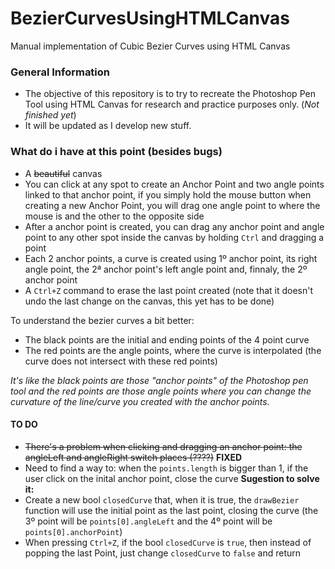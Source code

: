 # BezierCurvesUsingHTMLCanvas
 Manual implementation of Cubic Bezier Curves using HTML Canvas

### General Information
* The objective of this repository is to try to recreate the Photoshop Pen Tool using HTML Canvas for research and practice purposes only. (_Not finished yet_)
* It will be updated as I develop new stuff.

### What do i have at this point (besides bugs)
- A <s>beautiful</s> canvas
- You can click at any spot to create an Anchor Point and two angle points linked to that anchor point, if you simply hold the mouse button when creating a new Anchor Point, you will drag one angle point to where the mouse is and the other to the opposite side
- After a anchor point is created, you can drag any anchor point and angle point to any other spot inside the canvas by holding `Ctrl` and dragging a point
- Each 2 anchor points, a curve is created using 1º anchor point, its right angle point, the 2ª anchor point's left angle point and, finnaly, the 2º anchor point   
- A `Ctrl+Z` command to erase the last point created (note that it doesn't undo the last change on the canvas, this yet has to be done)
  
  
To understand the bezier curves a bit better:  
- The black points are the initial and ending points of the 4 point curve
- The red points are the angle points, where the curve is interpolated (the curve does not intersect with these red points)  

_It's like the black points are those "anchor points" of the Photoshop pen tool and the red points are those angle points where you can change the curvature of the line/curve you created with the anchor points._


#### TO DO
- <s>There's a problem when clicking and dragging an anchor point: the angleLeft and angleRight switch places (????)</s> **FIXED**
- Need to find a way to: when the `points.length` is bigger than 1, if the user click on the inital anchor point, close the curve
 **Sugestion to solve it:**
 - Create a new bool `closedCurve` that, when it is true, the `drawBezier` function will use the initial point as the last point, closing the curve (the 3º point will be `points[0].angleLeft` and the 4º point will be `points[0].anchorPoint`)
 - When pressing `Ctrl+Z`, if the bool `closedCurve` is `true`, then instead of popping the last Point, just change `closedCurve` to `false` and return
